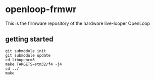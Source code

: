 # openloop-frmwr
This is the firmware repository of the hardware live-looper OpenLoop

## getting started

```
git submodule init
git submodule update
cd libopencm3
make TARGETS=stm32/f4 -j4
cd ../
make
```
